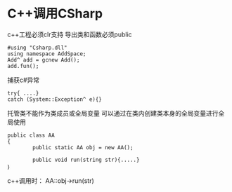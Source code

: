 # C++调用CSharp

c++工程必须clr支持
导出类和函数必须public

```
#using "Csharp.dll"
using namespace AddSpace;
Add^ add = gcnew Add();  
add.fun();
```


捕获c#异常
```
try{ ....}
catch (System::Exception^ e){}
```


托管类不能作为类成员或全局变量
可以通过在类内创建类本身的全局变量进行全局使用
```
public class AA
{
        public static AA obj = new AA();
        
        public void run(string str){.....}
｝
```
c++调用时：
AA::obj->run(str)
